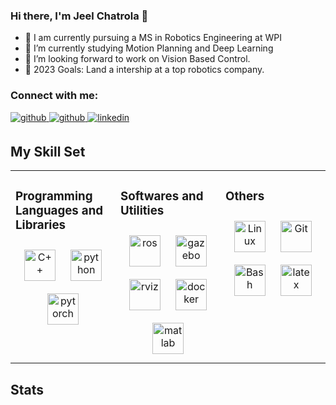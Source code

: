 ### Hi there, I'm Jeel Chatrola 👋

- 🔭 I am currently pursuing a MS in Robotics Engineering at WPI
- 🌱 I’m currently studying Motion Planning and Deep Learning
- 👯 I’m looking forward to work on Vision Based Control.
- 🥅 2023 Goals: Land a intership at a top robotics company.

### Connect with me:

<a href="mailto:jeelchatrola046@gmail.com" target="_blank">
<img src=https://img.shields.io/badge/Gmail-D14836?style=for-the-badge&logo=gmail&logoColor=white alt=github style="margin-bottom: 5px;" />
</a>

<a href="https://github.com/JeelChatrola" target="_blank">
<img src=https://img.shields.io/badge/github-%2324292e.svg?&style=for-the-badge&logo=github&logoColor=white alt=github style="margin-bottom: 5px;" />
</a>

<a href="https://www.linkedin.com/in/jeel-chatrola-5110141b9/" target="_blank">
<img src=https://img.shields.io/badge/linkedin-%231E77B5.svg?&style=for-the-badge&logo=linkedin&logoColor=white alt=linkedin style="margin-bottom: 5px;" />
</a>

<br />

## My Skill Set  
<table><tr><td valign="top" width="33%">

### Programming Languages and Libraries
<div align="center">  
<img style="margin: 10px" src="https://jeelchatrola.github.io/assets/img/skills/c++.png" alt="C++" height="50" />  
<img style="margin: 10px" src="https://jeelchatrola.github.io/assets/img/skills/python.png" alt="python" height="50" /> 
<img style="margin: 10px" src="https://jeelchatrola.github.io/assets/img/skills/pytorch.png" alt="pytorch" height="50" />  
  
</div>

</td><td valign="top" width="33%">

### Softwares and Utilities  
<div align="center">  
<img style="margin: 10px" src="https://jeelchatrola.github.io/assets/img/skills/ros.png" alt="ros" height="50" />  
<img style="margin: 10px" src="https://jeelchatrola.github.io/assets/img/skills/gazebo.png" alt="gazebo" height="50" />  
<img style="margin: 10px" src="https://jeelchatrola.github.io/assets/img/skills/rviz.png" alt="rviz" height="50" />  
<img style="margin: 10px" src="https://jeelchatrola.github.io/assets/img/skills/docker.png" alt="docker" height="50" />  
<img style="margin: 10px" src="https://jeelchatrola.github.io/assets/img/skills/matlab.png" alt="matlab" height="50" />  
</div>

</td><td valign="top" width="33%">

### Others  
<div align="center">  
<img style="margin: 10px" src="https://jeelchatrola.github.io/assets/img/skills/ubuntu.png" alt="Linux" height="50" />  
<img style="margin: 10px" src="https://jeelchatrola.github.io/assets/img/skills/git-scm-icon.png" alt="Git" height="50" />  
<img style="margin: 10px" src="https://jeelchatrola.github.io/assets/img/skills/gnu_bash-icon.png" alt="Bash" height="50" />  
<img style="margin: 10px" src="https://jeelchatrola.github.io/assets/img/skills/latex.png" alt="latex" height="50" />  
</div>

</td></tr></table>    

## Stats

<!--
<br>
<p align=center>
  <div align=center>
    <img max-width="40%" align="center" src="https://github-readme-streak-stats.herokuapp.com/?user=Utkarshmishra04&hide_border=true&date_format=M%20j%5B%2C%20Y%5D">
    <img max-width="40%" align="center" src="https://github-readme-stats.vercel.app/api?username=utkarshmishra04&show_icons=true&hide_border=true">
  </div>
</p>
-->



